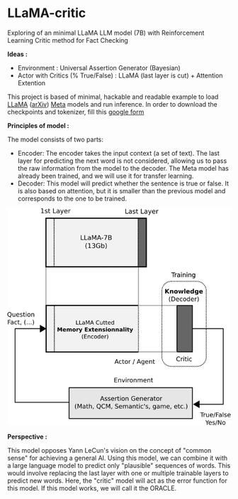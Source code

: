 # LLaMA-critic
Exploring of an minimal LLaMA LLM model (7B) with Reinforcement Learning Critic method for Fact Checking

**Ideas :** 
  - Environment : Universal Assertion Generator (Bayesian)
  - Actor with Critics (% True/False) : LLaMA (last layer is cut) + Attention Extention


This project is based of minimal, hackable and readable example to load [LLaMA](https://ai.facebook.com/blog/large-language-model-llama-meta-ai/) ([arXiv](https://arxiv.org/abs/2302.13971v1)) [Meta](https://github.com/facebookresearch/llama) models and run inference. In order to download the checkpoints and tokenizer, fill this [google form](https://forms.gle/jk851eBVbX1m5TAv5)

**Principles of model :**

The model consists of two parts:

  - Encoder: The encoder takes the input context (a set of text). The last layer for predicting the next word is not considered, allowing us to pass the raw information from the model to the decoder. The Meta model has already been trained, and we will use it for transfer learning.
  - Decoder: This model will predict whether the sentence is true or false. It is also based on attention, but it is smaller than the previous model and corresponds to the one to be trained.

![LLaMA-critic](LLaMA-critic.png)

**Perspective :**

This model opposes Yann LeCun's vision on the concept of "common sense" for achieving a general AI. Using this model, we can combine it with a large language model to predict only "plausible" sequences of words. This would involve replacing the last layer with one or multiple trainable layers to predict new words. Here, the "critic" model will act as the error function for this model. If this model works, we will call it the ORACLE.
